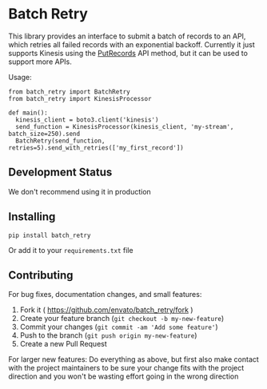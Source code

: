# Batch Retry

This library provides an interface to submit a batch of records to an API, which retries all failed records with an exponential backoff. Currently it just supports Kinesis using the [PutRecords](http://docs.aws.amazon.com/kinesis/latest/APIReference/API_PutRecords.html) API method, but it can be used to support more APIs.

Usage:

```
from batch_retry import BatchRetry
from batch_retry import KinesisProcessor

def main():
  kinesis_client = boto3.client('kinesis')
  send_function = KinesisProcessor(kinesis_client, 'my-stream', batch_size=250).send
  BatchRetry(send_function, retries=5).send_with_retries(['my_first_record'])
```

## Development Status

We don't recommend using it in production

## Installing

`pip install batch_retry`

Or add it to your `requirements.txt` file

## Contributing

For bug fixes, documentation changes, and small features:  
1. Fork it ( https://github.com/envato/batch_retry/fork )  
2. Create your feature branch (`git checkout -b my-new-feature`)  
3. Commit your changes (`git commit -am 'Add some feature'`)  
4. Push to the branch (`git push origin my-new-feature`)  
5. Create a new Pull Request  

For larger new features: Do everything as above, but first also make contact with the project maintainers to be sure your change fits with the project direction and you won't be wasting effort going in the wrong direction
